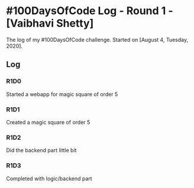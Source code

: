 # #100DaysOfCode Log - Round 1 - [Vaibhavi Shetty]

The log of my #100DaysOfCode challenge. Started on [August 4, Tuesday, 2020].

## Log

### R1D0 
Started a webapp for magic square of order 5
### R1D1
Created a magic square of order 5
### R1D2
Did the backend part little bit
### R1D3
Completed with logic/backend part

